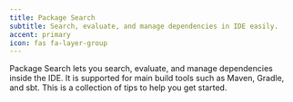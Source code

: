 ```yaml
---
title: Package Search
subtitle: Search, evaluate, and manage dependencies in IDE easily.
accent: primary
icon: fas fa-layer-group
---
```


Package Search lets you search, evaluate, and manage dependencies inside the IDE. It is supported for main build tools such as Maven, Gradle, and sbt. This is a collection of tips to help you get started.
